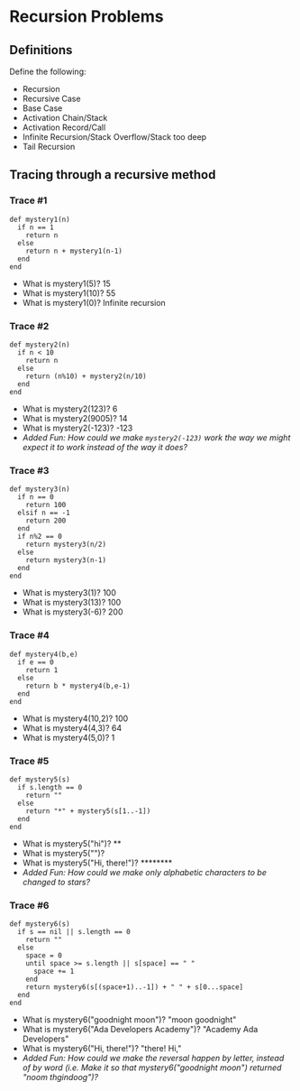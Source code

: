 # Recursion Problems

## Definitions
Define the following: 

- Recursion
- Recursive Case
- Base Case
- Activation Chain/Stack
- Activation Record/Call
- Infinite Recursion/Stack Overflow/Stack too deep
- Tail Recursion

## Tracing through a recursive method

### Trace #1
```
def mystery1(n)
  if n == 1
    return n
  else
    return n + mystery1(n-1)
  end
end
```

- What is mystery1(5)? 15
- What is mystery1(10)? 55
- What is mystery1(0)? Infinite recursion

### Trace #2
```
def mystery2(n)
  if n < 10
    return n
  else
    return (n%10) + mystery2(n/10)
  end
end
```

- What is mystery2(123)? 6
- What is mystery2(9005)? 14
- What is mystery2(-123)? -123
- _Added Fun: How could we make `mystery2(-123)` work the way we might expect it to work instead of the way it does?_

### Trace #3
```
def mystery3(n)
  if n == 0
    return 100
  elsif n == -1
    return 200
  end
  if n%2 == 0
    return mystery3(n/2)
  else
    return mystery3(n-1)
  end
end
```

- What is mystery3(1)? 100
- What is mystery3(13)? 100
- What is mystery3(-6)? 200

### Trace #4
```
def mystery4(b,e)
  if e == 0
    return 1
  else
    return b * mystery4(b,e-1)
  end
end
```

- What is mystery4(10,2)? 100
- What is mystery4(4,3)? 64
- What is mystery4(5,0)? 1

### Trace #5
```
def mystery5(s)
  if s.length == 0
    return ""
  else
    return "*" + mystery5(s[1..-1])
  end
end
```

- What is mystery5("hi")? **
- What is mystery5("")? 
- What is mystery5("Hi, there!")? ********
- _Added Fun: How could we make only alphabetic characters to be changed to stars?_

### Trace #6
```
def mystery6(s)
  if s == nil || s.length == 0
    return ""
  else
    space = 0
    until space >= s.length || s[space] == " "
      space += 1
    end
    return mystery6(s[(space+1)..-1]) + " " + s[0...space]
  end
end
```

- What is mystery6("goodnight moon")? "moon goodnight"
- What is mystery6("Ada Developers Academy")? "Academy Ada Developers"
- What is mystery6("Hi, there!")? "there! Hi,"
- _Added Fun: How could we make the reversal happen by letter, instead of by word (i.e. Make it so that mystery6("goodnight moon") returned "noom thgindoog")?_
